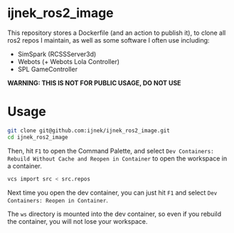# ijnek_ros2_image

This repository stores a Dockerfile (and an action to publish it), to clone all ros2 repos I maintain, as well as some software I often use including:

* SimSpark (RCSSServer3d)
* Webots (+ Webots Lola Controller)
* SPL GameController

**WARNING: THIS IS NOT FOR PUBLIC USAGE, DO NOT USE**

# Usage

```bash
git clone git@github.com:ijnek/ijnek_ros2_image.git
cd ijnek_ros2_image
```

Then, hit `F1` to open the Command Palette, and select `Dev Containers: Rebuild Without Cache and Reopen in Container` to open the workspace in a container.

```bash
vcs import src < src.repos
```

Next time you open the dev container, you can just hit `F1` and select `Dev Containers: Reopen in Container`.

The `ws` directory is mounted into the dev container, so even if you rebuild the container, you will not lose your workspace.
